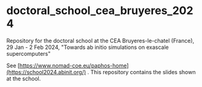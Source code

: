 # doctoral_school_cea_bruyeres_2024
Repository for the doctoral school at the CEA Bruyeres-le-chatel (France), 29 Jan - 2 Feb 2024, "Towards ab initio simulations on exascale supercomputers"

See [https://www.nomad-coe.eu/paphos-home](https://school2024.abinit.org/) . This repository contains the slides shown at the school.

